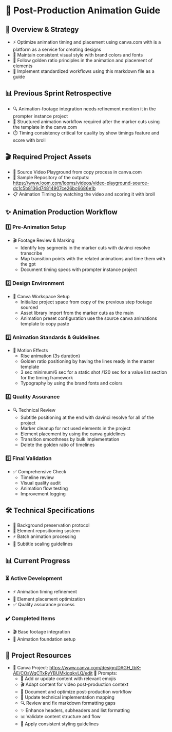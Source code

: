 # 🎨 Post-Production Animation Guide

## 🧠 Overview & Strategy
- ⚡ Optimize animation timing and placement using canva.com with is a platform as a service for creating designs
- 🎯 Maintain consistent visual style with brand colors and fonts
- 📐 Follow golden ratio principles in the animation and placement of elements
- 🔄 Implement standardized workflows using this markdown file as a guide

## 📊 Previous Sprint Retrospective
- 🔍 Animation-footage integration needs refinement mention it in the prompter instance project
- 📝 Structured animation workflow required after the marker cuts using the template in the canva.com
- ⏱️ Timing consistency critical for quality by show timings feature and score with broll

## 🎬 Required Project Assets
- 🎥 Source Video Playground from copy process in canva.com
- 🔗 Sample Repository of the outputs: https://www.loom.com/looms/videos/video-playground-source-dc1c5b8136d74814907ce26bc6686e1b
- 📋 Animation Timing by watching the video and scoring it with broll

## ✨ Animation Production Workflow

### 1️⃣ Pre-Animation Setup
- 🎬 Footage Review & Marking
  - Identify key segments in the marker cuts with davinci resolve transcribe
  - Map transition points with the related animations and time them with the gpt
  - Document timing specs with prompter instance project

### 2️⃣ Design Environment
- 🎨 Canva Workspace Setup
  - Initialize project space from copy of the previous step footage sourced
  - Asset library import from the marker cuts as the main
  - Animation preset configuration use the source canva animations template to copy paste

### 3️⃣ Animation Standards & Guidelines
- 🔄 Motion Effects
  - Rise animation (3s duration)
  - Golden ratio positioning by having the lines ready in the master template 
  - 3 sec minimum/6 sec for a static shot /120 sec for a value list section for the timing framework
  - Typography  by using the brand fonts and colors

### 4️⃣ Quality Assurance
- 🔍 Technical Review
  - Subtitle positioning at the end with davinci resolve for all of the project
  - Marker cleanup for not used elements in the project
  - Element placement by using the canva guidelines
  - Transition smoothness by bulk implementation
  - Delete the golden ratio of timelines 

### 5️⃣ Final Validation
- ✅ Comprehensive Check
  - Timeline review
  - Visual quality audit
  - Animation flow testing
  - Improvement logging

## 🛠️ Technical Specifications
- 🎯 Background preservation protocol
- 🔄 Element repositioning system
- ⚡ Batch animation processing
- 📝 Subtitle scaling guidelines

## 📊 Current Progress

### ⏳ Active Development
- ⚡ Animation timing refinement
- 🎯 Element placement optimization
- ✅ Quality assurance process

### ✔️ Completed Items
- 🎬 Base footage integration
- 🎨 Animation foundation setup

## 🔗 Project Resources
- 📂 Canva Project: https://www.canva.com/design/DAGH_tbK-AE/COsWqCTxRyYBUMkigqkvLQ/edit
 💭 Prompts:
    - 🎯 Add or update content with relevant emojis
    - 🎬 Adapt content for video post-production context
    - 📝 Document and optimize post-production workflow
    - 🔧 Update technical implementation mapping
    - 🔍 Review and fix markdown formatting gaps
    - ✨ Enhance headers, subheaders and list formatting
    - 📊 Validate content structure and flow
    - 🎨 Apply consistent styling guidelines